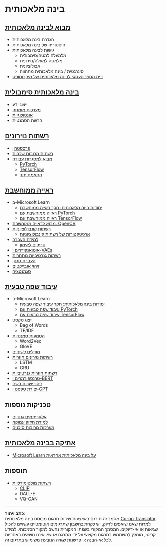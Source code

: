 <!--
CO_OP_TRANSLATOR_METADATA:
{
  "original_hash": "f2f88dbd2debd38e26149b27b1fd272d",
  "translation_date": "2025-08-28T20:11:54+00:00",
  "source_file": "etc/Mindmap.md",
  "language_code": "he"
}
-->
# בינה מלאכותית

## [מבוא לבינה מלאכותית](https://github.com/microsoft/AI-For-Beginners/blob/main/lessons/1-Intro/README.md)
 - הגדרת בינה מלאכותית
 - היסטוריה של בינה מלאכותית
 - גישות לבינה מלאכותית
     - מלמעלה למטה/סימבולית
     - מלמטה למעלה/נוירונית
     - אבולוציונית
     - סינרגטית / בינה מלאכותית מתהווה
 - [בית הספר העסקי לבינה מלאכותית של מיקרוסופט](https://www.microsoft.com/ai/ai-business-school/?WT.mc_id=academic-77998-cacaste)

## [בינה מלאכותית סימבולית](https://github.com/microsoft/AI-For-Beginners/blob/main/lessons/2-Symbolic/README.md)
 - ייצוג ידע
 - [מערכות מומחה](https://github.com/microsoft/AI-For-Beginners/blob/main/lessons/2-Symbolic/Animals.ipynb)
 - [אונטולוגיות](https://github.com/microsoft/AI-For-Beginners/blob/main/lessons/2-Symbolic/FamilyOntology.ipynb)
 - הרשת הסמנטית

## [רשתות נוירונים](https://github.com/microsoft/AI-For-Beginners/blob/main/lessons/3-NeuralNetworks/README.md)
 - [פרספטרון](https://github.com/microsoft/AI-For-Beginners/blob/main/lessons/3-NeuralNetworks/03-Perceptron/README.md)
 - [רשתות מרובות שכבות](https://github.com/microsoft/AI-For-Beginners/blob/main/lessons/3-NeuralNetworks/04-OwnFramework/README.md)
 - [מבוא למסגרות עבודה](https://github.com/microsoft/AI-For-Beginners/blob/main/lessons/3-NeuralNetworks/05-Frameworks/README.md)
   - [PyTorch](https://github.com/microsoft/AI-For-Beginners/blob/main/lessons/3-NeuralNetworks/05-Frameworks/IntroPyTorch.ipynb)
   - [TensorFlow](https://github.com/microsoft/AI-For-Beginners/blob/main/lessons/3-NeuralNetworks/05-Frameworks/IntroKerasTF.md)
   - [התאמת יתר](https://github.com/microsoft/AI-For-Beginners/blob/main/lessons/3-NeuralNetworks/05-Frameworks/Overfitting.md)

## [ראייה ממוחשבת](https://github.com/microsoft/AI-For-Beginners/blob/main/lessons/4-ComputerVision/README.md)
 - ב-Microsoft Learn
    - [יסודות בינה מלאכותית: חקר ראייה ממוחשבת](https://docs.microsoft.com/learn/paths/explore-computer-vision-microsoft-azure/?WT.mc_id=academic-77998-cacaste)
    - [ראייה ממוחשבת עם PyTorch](https://docs.microsoft.com/learn/modules/intro-computer-vision-pytorch/?WT.mc_id=academic-77998-cacaste)
    - [ראייה ממוחשבת עם TensorFlow](https://docs.microsoft.com/learn/modules/intro-computer-vision-TensorFlow/?WT.mc_id=academic-77998-cacaste)
 - [מבוא לראייה ממוחשבת. OpenCV](https://github.com/microsoft/AI-For-Beginners/blob/main/lessons/4-ComputerVision/06-IntroCV/README.md)
 - [רשתות קונבולוציוניות](https://github.com/microsoft/AI-For-Beginners/blob/main/lessons/4-ComputerVision/07-ConvNets/README.md)
   - [ארכיטקטורות של רשתות קונבולוציוניות](https://github.com/microsoft/AI-For-Beginners/blob/main/lessons/4-ComputerVision/07-ConvNets/CNN_Architectures.md)
 - [למידת העברה](https://github.com/microsoft/AI-For-Beginners/blob/main/lessons/4-ComputerVision/08-TransferLearning/README.md)
   - [טריקים לאימון](https://github.com/microsoft/AI-For-Beginners/blob/main/lessons/4-ComputerVision/08-TransferLearning/TrainingTricks.md)
 - [אוטואנקודרים ו-VAEs](https://github.com/microsoft/AI-For-Beginners/blob/main/lessons/4-ComputerVision/09-Autoencoders/README.md)
 - [רשתות גנרטיביות מתחרות](https://github.com/microsoft/AI-For-Beginners/blob/main/lessons/4-ComputerVision/10-GANs/README.md)
 - [העברת סגנון](https://github.com/microsoft/AI-For-Beginners/blob/main/lessons/4-ComputerVision/10-GANs/StyleTransfer.ipynb)
 - [זיהוי אובייקטים](https://github.com/microsoft/AI-For-Beginners/blob/main/lessons/4-ComputerVision/11-ObjectDetection/README.md)
 - [סגמנטציה](https://github.com/microsoft/AI-For-Beginners/blob/main/lessons/4-ComputerVision/12-Segmentation/README.md)

## [עיבוד שפה טבעית](https://github.com/microsoft/AI-For-Beginners/blob/main/lessons/5-NLP/README.md)
 - ב-Microsoft Learn
    - [יסודות בינה מלאכותית: חקר עיבוד שפה טבעית](https://docs.microsoft.com/learn/paths/explore-natural-language-processing/?WT.mc_id=academic-77998-cacaste)
    - [עיבוד שפה טבעית עם PyTorch](https://docs.microsoft.com/learn/modules/intro-natural-language-processing-pytorch/?WT.mc_id=academic-77998-cacaste)
    - [עיבוד שפה טבעית עם TensorFlow](https://docs.microsoft.com/learn/modules/intro-natural-language-processing-TensorFlow/?WT.mc_id=academic-77998-cacaste)
 - [ייצוג טקסט](https://github.com/microsoft/AI-For-Beginners/blob/main/lessons/5-NLP/13-TextRep/README.md)
    - Bag of Words
    - TF/IDF
 - [הטמעות סמנטיות](https://github.com/microsoft/AI-For-Beginners/blob/main/lessons/5-NLP/14-Embeddings/README.md)
    - Word2Vec
    - GloVE
 - [מודלים לשוניים](https://github.com/microsoft/AI-For-Beginners/blob/main/lessons/5-NLP/15-LanguageModeling)
 - [רשתות נוירונים חוזרות](https://github.com/microsoft/AI-For-Beginners/blob/main/lessons/5-NLP/16-RNN/README.md)
     - LSTM
     - GRU
 - [רשתות חוזרות גנרטיביות](https://github.com/microsoft/AI-For-Beginners/blob/main/lessons/5-NLP/17-GenerativeNetworks/README.md)
 - [טרנספורמרים ו-BERT](https://github.com/microsoft/AI-For-Beginners/blob/main/lessons/5-NLP/18-Transformers/README.md)
 - [זיהוי ישויות בשם](https://github.com/microsoft/AI-For-Beginners/blob/main/lessons/5-NLP/19-NER/README.md)
 - [יצירת טקסט ו-GPT](https://github.com/microsoft/AI-For-Beginners/blob/main/lessons/5-NLP/20-LanguageModels/README.md)

## טכניקות נוספות
 - [אלגוריתמים גנטיים](https://github.com/microsoft/AI-For-Beginners/blob/main/lessons/6-Other/21-GeneticAlgorithms/README.md)
 - [למידת חיזוק עמוקה](https://github.com/microsoft/AI-For-Beginners/blob/main/lessons/6-Other/22-DeepRL/README.md)
 - [מערכות מרובות סוכנים](https://github.com/microsoft/AI-For-Beginners/blob/main/lessons/6-Other/23-MultiagentSystems/README.md)

## [אתיקה בבינה מלאכותית](https://github.com/microsoft/AI-For-Beginners/blob/main/lessons/7-Ethics/README.md)
 - [Microsoft Learn על בינה מלאכותית אחראית](https://docs.microsoft.com/learn/paths/responsible-ai-business-principles/?WT.mc_id=academic-77998-cacaste)

## תוספות
 - [רשתות מולטימודליות](https://github.com/microsoft/AI-For-Beginners/blob/main/lessons/X-Extras/X1-MultiModal/README.md)
   - [CLIP](https://github.com/microsoft/AI-For-Beginners/blob/main/lessons/X-Extras/X1-MultiModal/Clip.ipynb)
   - DALL-E
   - VQ-GAN

---

**כתב ויתור**:  
מסמך זה תורגם באמצעות שירות תרגום מבוסס בינה מלאכותית [Co-op Translator](https://github.com/Azure/co-op-translator). למרות שאנו שואפים לדיוק, יש לקחת בחשבון שתרגומים אוטומטיים עשויים להכיל שגיאות או אי-דיוקים. המסמך המקורי בשפתו המקורית נחשב למקור הסמכותי. למידע קריטי, מומלץ להשתמש בתרגום מקצועי על ידי מתרגם אנושי. איננו נושאים באחריות לכל אי-הבנה או פרשנות שגויה הנובעת משימוש בתרגום זה.